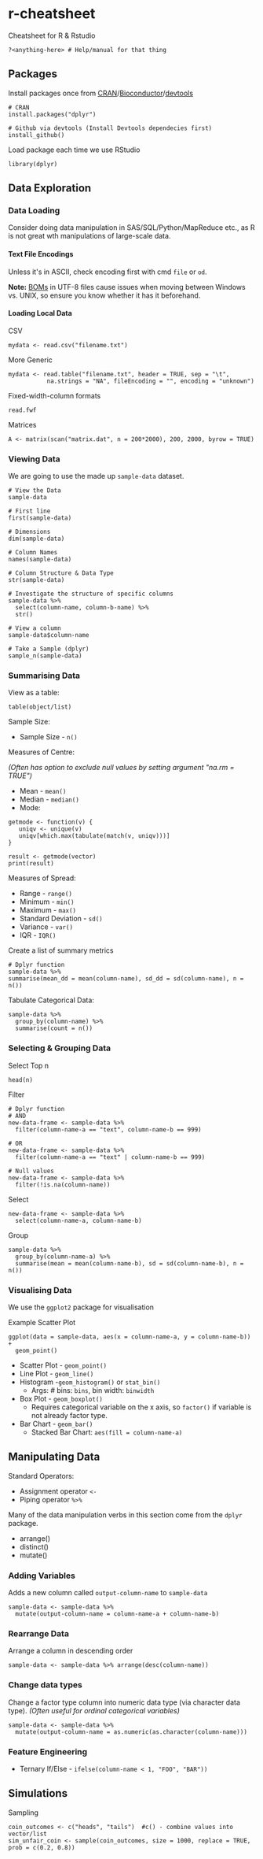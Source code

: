 # r-cheatsheet
Cheatsheet for R &amp; Rstudio

```
?<anything-here> # Help/manual for that thing
```

## Packages
Install packages once from [CRAN](https://cran.r-project.org)/[Bioconductor](https://www.bioconductor.org)/[devtools](https://www.rstudio.com/products/rpackages/devtools/)
```
# CRAN
install.packages("dplyr")

# Github via devtools (Install Devtools dependecies first)
install_github()
```
Load package each time we use RStudio
```
library(dplyr)
```

## Data Exploration
### Data Loading
Consider doing data manipulation in SAS/SQL/Python/MapReduce etc., as R is not great wth manipulations of large-scale data.
#### Text File Encodings
Unless it's in ASCII, check encoding first with cmd `file` or `od`. 

**Note:** [BOMs](https://en.wikipedia.org/wiki/Byte_order_mark)
in UTF-8 files cause issues when moving between Windows vs. UNIX, so ensure you know whether it has it beforehand.

#### Loading Local Data
CSV
```
mydata <- read.csv("filename.txt")
```
More Generic
```
mydata <- read.table("filename.txt", header = TRUE, sep = "\t",
           na.strings = "NA", fileEncoding = "", encoding = "unknown")
```
Fixed-width-column formats
```
read.fwf
```
Matrices
```
A <- matrix(scan("matrix.dat", n = 200*2000), 200, 2000, byrow = TRUE)
```
### Viewing Data
We are going to use the made up `sample-data` dataset.

```
# View the Data
sample-data

# First line
first(sample-data)

# Dimensions
dim(sample-data)

# Column Names
names(sample-data)

# Column Structure & Data Type
str(sample-data)

# Investigate the structure of specific columns
sample-data %>% 
  select(column-name, column-b-name) %>% 
  str()

# View a column
sample-data$column-name

# Take a Sample (dplyr)
sample_n(sample-data)
```

### Summarising Data
View as a table:
```
table(object/list)
```

Sample Size:
* Sample Size - `n()`

Measures of Centre:

_(Often has option to exclude null values by setting argument "na.rm = TRUE")_
* Mean - `mean()`
* Median - `median()`
* Mode:
```
getmode <- function(v) {
   uniqv <- unique(v)
   uniqv[which.max(tabulate(match(v, uniqv)))]
}

result <- getmode(vector)
print(result)
```

Measures of Spread:
* Range - `range()`
* Minimum - `min()`
* Maximum - `max()`
* Standard Deviation - `sd()`
* Variance - `var()`
* IQR - `IQR()`
  

Create a list of summary metrics
```
# Dplyr function
sample-data %>%
summarise(mean_dd = mean(column-name), sd_dd = sd(column-name), n = n())
```

Tabulate Categorical Data:
```
sample-data %>% 
  group_by(column-name) %>% 
  summarise(count = n())
```

### Selecting & Grouping Data
Select Top n
```
head(n)
```

Filter
```
# Dplyr function 
# AND
new-data-frame <- sample-data %>%
  filter(column-name-a == "text", column-name-b == 999)

# OR  
new-data-frame <- sample-data %>%
  filter(column-name-a == "text" | column-name-b == 999)

# Null values
new-data-frame <- sample-data %>%
  filter(!is.na(column-name))
```
Select
```
new-data-frame <- sample-data %>%
  select(column-name-a, column-name-b)
```
Group
```
sample-data %>%
  group_by(column-name-a) %>%
  summarise(mean = mean(column-name-b), sd = sd(column-name-b), n = n())
  ```

### Visualising Data
We use the `ggplot2` package for visualisation

Example Scatter Plot
```
ggplot(data = sample-data, aes(x = column-name-a, y = column-name-b)) +
  geom_point() 
```

* Scatter Plot - `geom_point()`
* Line Plot - `geom_line()`
* Histogram -`geom_histogram()` or `stat_bin()`
    * Args: # bins: `bins`, bin width: `binwidth`
* Box Plot - `geom_boxplot()`
    * Requires categorical variable on the x axis, so `factor()` if variable is not already factor type.
* Bar Chart - `geom_bar()`
    * Stacked Bar Chart: `aes(fill = column-name-a)`

## Manipulating Data
Standard Operators:
* Assignment operator `<-`
* Piping operator `%>%`

Many of the data manipulation verbs in this section come from the `dplyr` package.
* arrange()
* distinct()
* mutate()

### Adding Variables
Adds a new column called `output-column-name` to `sample-data`
```
sample-data <- sample-data %>%
  mutate(output-column-name = column-name-a + column-name-b)
```

### Rearrange Data
Arrange a column in descending order
```
sample-data <- sample-data %>% arrange(desc(column-name))
```

### Change data types
Change a factor type column into numeric data type (via character data type).
_(Often useful for ordinal categorical variables)_
```
sample-data <- sample-data %>%
  mutate(output-column-name = as.numeric(as.character(column-name)))
```

### Feature Engineering 
* Ternary If/Else - `ifelse(column-name < 1, "FOO", "BAR"))`

## Simulations
Sampling 
```
coin_outcomes <- c("heads", "tails")  #c() - combine values into vector/list
sim_unfair_coin <- sample(coin_outcomes, size = 1000, replace = TRUE, prob = c(0.2, 0.8))
```